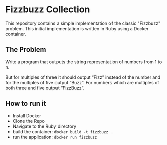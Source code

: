 # Fizzbuzz Collection

This repository contains a simple implementation of the classic "Fizzbuzz" problem. This initial implementation is written in Ruby using a Docker container.

## The Problem
Write a program that outputs the string representation of numbers from 1 to n.

But for multiples of three it should output “Fizz” instead of the number and for the multiples of five output “Buzz”. For numbers which are multiples of both three and five output “FizzBuzz”.

## How to run it
* Install Docker
* Clone the Repo
* Navigate to the Ruby directory
* build the container: `docker build -t fizzbuzz .`
* run the application: `docker run fizzbuzz`

